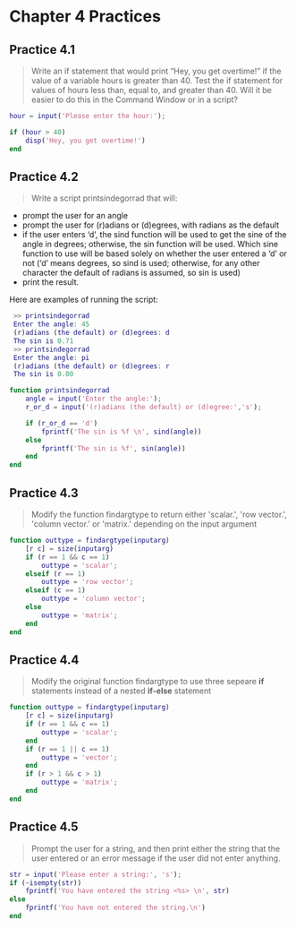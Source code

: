 # Chapter 4 Practices

## Practice 4.1

> Write an if statement that would print “Hey, you get overtime!” if the value of a variable hours is greater than 40. Test the if statement for values of hours less than, equal to, and greater than 40. Will it be easier to do this in the Command Window or in a script?

```MATLAB
hour = input('Please enter the hour:');

if (hour > 40)
    disp('Hey, you get overtime!')
end
```

## Practice 4.2

> Write a script printsindegorrad that will:

* prompt the user for an angle
* prompt the user for (r)adians or (d)egrees, with radians as the default
* if the user enters ‘d’, the sind function will be used to get the sine of the angle in degrees; otherwise, the sin function will be used. Which sine function to use will be based solely on whether the user entered a ‘d’ or not (‘d’ means degrees, so sind is used; otherwise, for any other character the default of radians is assumed, so sin is used)
* print the result.

Here are examples of running the script:

```MATLAB
 >> printsindegorrad
 Enter the angle: 45
 (r)adians (the default) or (d)egrees: d
 The sin is 0.71
 >> printsindegorrad
 Enter the angle: pi
 (r)adians (the default) or (d)egrees: r
 The sin is 0.00
```

```MATLAB
function printsindegorrad
    angle = input('Enter the angle:');
    r_or_d = input('(r)adians (the default) or (d)egree:','s');

    if (r_or_d == 'd')
        fprintf('The sin is %f \n', sind(angle))
    else
        fprintf('The sin is %f', sin(angle))
    end
end
```

## Practice 4.3

> Modify the function findargtype to return either 'scalar.', 'row vector.', 'column vector.' or 'matrix.' depending on the input argument

```MATLAB
function outtype = findargtype(inputarg)
    [r c] = size(inputarg)
    if (r == 1 && c == 1)
        outtype = 'scalar';
    elseif (r == 1)
        outtype = 'row vector';
    elseif (c == 1)
        outtype = 'column vector';
    else
        outtype = 'matrix';
    end
end
```

## Practice 4.4

> Modify the original function findargtype to use three sepeare **if** statements instead of a nested **if-else** statement

```MATLAB
function outtype = findargtype(inputarg)
    [r c] = size(inputarg)
    if (r == 1 && c == 1)
        outtype = 'scalar';
    end
    if (r == 1 || c == 1)
        outtype = 'vector';
    end
    if (r > 1 && c > 1)
        outtype = 'matrix';
    end
end
```

## Practice 4.5

> Prompt the user for a string, and then print either the string that the user entered or an error message if the user did not enter anything.

```MATLAB
str = input('Please enter a string:', 's');
if (~isempty(str))
    fprintf('You have entered the string <%s> \n', str)
else
    fprintf('You have not entered the string.\n')
end
```